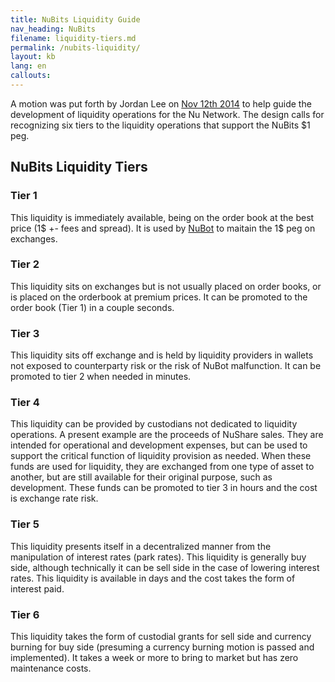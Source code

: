 ```yaml
---
title: NuBits Liquidity Guide
nav_heading: NuBits
filename: liquidity-tiers.md
permalink: /nubits-liquidity/
layout: kb
lang: en
callouts:
---
```


A motion was put forth by Jordan Lee on [Nov 12th 2014](https://discuss.nubits.com/t/finalized-evolution-of-liquidity-operations/618) to help guide the development of liquidity operations for the Nu Network. The design calls for recognizing six tiers to the liquidity operations that support the NuBits $1 peg.

## NuBits Liquidity Tiers

### Tier 1

This liquidity is immediately available, being on the order book at the best price (1$ +- fees and spread). It is used by [NuBot](https://bitbucket.org/JordanLeePeershares/nubottrading) to maitain the 1$ peg on exchanges.

### Tier 2

This liquidity sits on exchanges but is not usually placed on order books, or is placed on the orderbook at premium prices. It can be promoted to the order book (Tier 1) in a couple seconds.

### Tier 3

This liquidity sits off exchange and is held by liquidity providers in wallets not exposed to counterparty risk or the risk of NuBot malfunction. It can be promoted to tier 2 when needed in minutes.

### Tier 4

This liquidity can be provided by custodians not dedicated to liquidity operations. A present example are the proceeds of NuShare sales. They are intended for operational and development expenses, but can be used to support the critical function of liquidity provision as needed. When these funds are used for liquidity, they are exchanged from one type of asset to another, but are still available for their original purpose, such as development. These funds can be promoted to tier 3 in hours and the cost is exchange rate risk.

### Tier 5

This liquidity presents itself in a decentralized manner from the manipulation of interest rates (park rates). This liquidity is generally buy side, although technically it can be sell side in the case of lowering interest rates. This liquidity is available in days and the cost takes the form of interest paid.

### Tier 6

This liquidity takes the form of custodial grants for sell side and currency burning for buy side (presuming a currency burning motion is passed and implemented). It takes a week or more to bring to market but has zero maintenance costs. 
